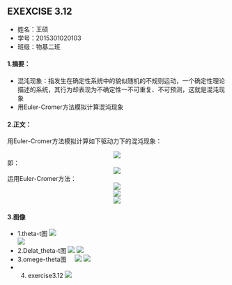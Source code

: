 ## EXEXCISE 3.12    
* 姓名：王硕
* 学号：2015301020103
* 班级：物基二班    
#### 1.摘要：
* 混沌现象：指发生在确定性系统中的貌似随机的不规则运动，一个确定性理论描述的系统，其行为却表现为不确定性一不可重复、不可预测，这就是混沌现象
* 用Euler-Cromer方法模拟计算混沌现象    
#### 2.正文：    
用Euler-Cromer方法模拟计算如下驱动力下的混沌现象：    
<div align=center>

<img src="http://latex.codecogs.com/gif.latex?\frac{\mathrm{d}\,\theta\,^{2}}{\mathrm{d}\,t^2}=-\frac{g}{l}sin\theta\,-q\frac{\mathrm{d}\,\theta\,}{\mathrm{d}\,t}+F_{D}sin(\Omega\,_{D}t)">    
</div>
即：    
<div align=center>

<img src="http://latex.codecogs.com/gif.latex?\frac{\mathrm{d}\,\omega}{\mathrm{d}\,t}=-\frac{g}{l}sin\theta\,-q\frac{\mathrm{d}\,\theta\,}{\mathrm{d}\,t}+F_{D}sin(\Omega\,_{D}t)">    
</div>
运用Euler-Cromer方法：    
<div align=center>

<img src="http://latex.codecogs.com/gif.latex?\omega_{i+1}=\omega_{i}-[(\frac{g}{l})sin\theta_{i}-q\omega_{i}+F_{D}sin(\Omega_{D})]\Delta\,t">    
</div>
<div align=center>

<img src="http://latex.codecogs.com/gif.latex?\theta_{i+1}=\theta_{i}+\omega_{i+1}\Delta\,t">     
</div>
<div align=center>

<img src="http://latex.codecogs.com/gif.latex?t_{i+1}=t_{i}+\Delta\,t">    
</div>    

#### 3.图像
* 1.theta-t图
![](https://github.com/March0ns/Computional_Physics_N2015301020103/edit/master/EXERCISE/F6_c_1.png)    
![](https://github.com/March0ns/Computional_Physics_N2015301020103/edit/master/EXERCISE/F6_c_2.png)
* 2.Delat_theta-t图
![](https://github.com/March0ns/Computional_Physics_N2015301020103/edit/master/EXERCISE/F6_a_1.png)
![](https://github.com/March0ns/Computional_Physics_N2015301020103/edit/master/EXERCISE/F6_a_2.png)
* 3.omege-theta图    
![](https://github.com/March0ns/Computional_Physics_N2015301020103/edit/master/EXERCISE/F6_b_1.png)
![](https://github.com/March0ns/Computional_Physics_N2015301020103/edit/master/EXERCISE/F6_b_2.png)    
* 4. exercise3.12
![](https://github.com/March0ns/Computional_Physics_N2015301020103/edit/master/EXERCISE/F6_d_2.png)

   
       


    

